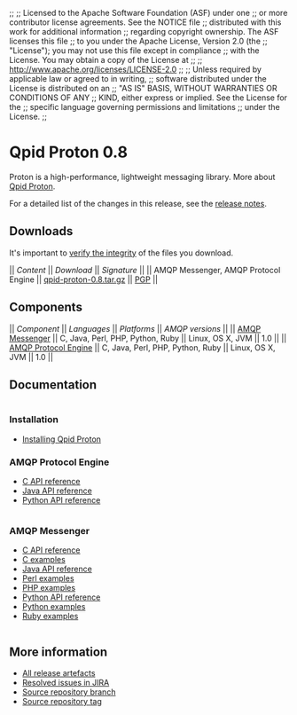 ;;
;; Licensed to the Apache Software Foundation (ASF) under one
;; or more contributor license agreements.  See the NOTICE file
;; distributed with this work for additional information
;; regarding copyright ownership.  The ASF licenses this file
;; to you under the Apache License, Version 2.0 (the
;; "License"); you may not use this file except in compliance
;; with the License.  You may obtain a copy of the License at
;; 
;;   http://www.apache.org/licenses/LICENSE-2.0
;; 
;; Unless required by applicable law or agreed to in writing,
;; software distributed under the License is distributed on an
;; "AS IS" BASIS, WITHOUT WARRANTIES OR CONDITIONS OF ANY
;; KIND, either express or implied.  See the License for the
;; specific language governing permissions and limitations
;; under the License.
;;

<script type="text/javascript">
  _deferredFunctions.push(function() {
      if ("0.8" === "@current-proton-release@") {
          _modifyCurrentReleaseLinks();
      }
  });
</script>

# Qpid Proton 0.8

Proton is a high-performance, lightweight messaging library. More
about [Qpid Proton](@site-url@/proton/index.html).

For a detailed list of the changes in this release, see the [release
notes](release-notes.html).

## Downloads

It's important to [verify the
integrity](@site-url@/download.html#verify-what-you-download) of the
files you download.

  || *Content* || *Download* || *Signature* ||
  || AMQP Messenger, AMQP Protocol Engine || [qpid-proton-0.8.tar.gz](http://archive.apache.org/dist/qpid/proton/0.8/qpid-proton-0.8.tar.gz) || [PGP](http://archive.apache.org/dist/qpid/proton/0.8/qpid-proton-0.8.tar.gz.asc) ||

## Components

  || *Component* || *Languages* || *Platforms* || *AMQP versions* ||
  || [AMQP Messenger](@site-url@/components/messenger/index.html) || C, Java, Perl, PHP, Python, Ruby || Linux, OS X, JVM || 1.0 ||
  || [AMQP Protocol Engine](@site-url@/components/protocol-engine/index.html) || C, Java, Perl, PHP, Python, Ruby || Linux, OS X, JVM || 1.0 ||

## Documentation

<div class="two-column" markdown="1">
<div class="column" markdown="1">

### Installation

 - [Installing Qpid Proton](http://svn.apache.org/repos/asf/qpid/proton/branches/0.8/README)

### AMQP Protocol Engine

 - [C API reference](protocol-engine/c/api/files.html)
 - [Java API reference](protocol-engine/java/api/index.html)
 - [Python API reference](protocol-engine/python/api/index.html)

</div>
<div class="column" markdown="1">

### AMQP Messenger

 - [C API reference](protocol-engine/c/api/messenger_8h.html)
 - [C examples](messenger/c/examples/index.html)
 - [Java API reference](protocol-engine/java/api/org/apache/qpid/proton/messenger/Messenger.html)
 - [Perl examples](messenger/perl/examples/index.html)
 - [PHP examples](messenger/php/examples/index.html)
 - [Python API reference](protocol-engine/python/api/proton.Messenger-class.html)
 - [Python examples](messenger/python/examples/index.html)
 - [Ruby examples](messenger/ruby/examples/index.html)

</div>
</div>

## More information

 - [All release artefacts](http://archive.apache.org/dist/qpid/proton/0.8)
 - [Resolved issues in JIRA](https://issues.apache.org/jira/issues/?jql=project+%3D+PROTON+AND+fixVersion+%3D+%270.8%27+ORDER+BY+priority+DESC)
 - [Source repository branch](http://svn.apache.org/repos/asf/qpid/proton/branches/0.8)
 - [Source repository tag](http://svn.apache.org/repos/asf/qpid/proton/tags/0.8)